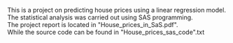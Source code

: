  This is a project on predicting house prices using a linear regression model. <br/>
 The statistical analysis was carried out using SAS programming. <br/>
 The project report is located in "House_prices_in_SaS.pdf". <br/> 
 While the source code can be found in "House_prices_sas_code".txt
